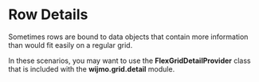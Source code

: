 Row Details
===========

Sometimes rows are bound to data objects that contain more information 
than would fit easily on a regular grid.

In these scenarios, you may want to use the **FlexGridDetailProvider** 
class that is included with the **wijmo.grid.detail** module.